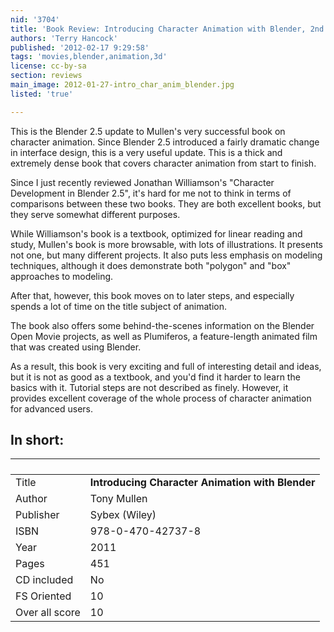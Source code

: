 ```yaml
---
nid: '3704'
title: 'Book Review: Introducing Character Animation with Blender, 2nd Edition by Tony Mullen'
authors: 'Terry Hancock'
published: '2012-02-17 9:29:58'
tags: 'movies,blender,animation,3d'
license: cc-by-sa
section: reviews
main_image: 2012-01-27-intro_char_anim_blender.jpg
listed: 'true'

---
```

This is the Blender 2.5 update to Mullen's very successful book on character animation. Since Blender 2.5 introduced a fairly dramatic change in interface design, this is a very useful update. This is a thick and extremely dense book that covers character animation from start to finish.

<!--break-->

Since I just recently reviewed Jonathan Williamson's "Character Development in Blender 2.5", it's hard for me not to think in terms of comparisons between these two books. They are both excellent books, but they serve somewhat different purposes.

While Williamson's book is a textbook, optimized for linear reading and study, Mullen's book is more browsable, with lots of illustrations. It presents not one, but many different projects. It also puts less emphasis on modeling techniques, although it does demonstrate both "polygon" and "box" approaches to modeling.

After that, however, this book moves on to later steps, and especially spends a lot of time on the title subject of animation.

The book also offers some behind-the-scenes information on the Blender Open Movie projects, as well as Plumiferos, a feature-length animated film that was created using Blender.

As a result, this book is very exciting and full of interesting detail and ideas, but it is not as good as a textbook, and you'd find it harder to learn the basics with it. Tutorial steps are not described as finely. However, it provides excellent coverage of the whole process of character animation for advanced users.

## In short:

` `             | ` `
----------------|-------------
Title           |   **Introducing Character Animation with Blender**
Author          |   Tony Mullen
Publisher       |   Sybex (Wiley)
ISBN            |   978-0-470-42737-8
Year            |   2011
Pages           |   451
CD included     |   No
FS Oriented     |   10
Over all score  |   10
